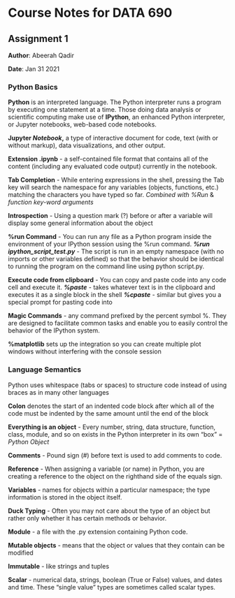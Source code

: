 # Course Notes for DATA 690
## Assignment 1

**Author**: Abeerah Qadir

**Date**: Jan 31 2021

### Python Basics
**Python** is an interpreted language.  The Python interpreter runs a program by executing one statement at a time.
Those doing data analysis or scientific computing make use of **IPython**, an enhanced Python interpreter, or Jupyter notebooks, web-based code notebooks.

**Jupyter *Notebook*,** a type of interactive document for code, text (with or without markup), data visualizations, and other output. 

**Extension .ipynb** - a self-contained file format that contains all of the content (including any evaluated code output) currently in the notebook. 

**Tab Completion** - While entering expressions in the shell, pressing the Tab key will search the namespace for any variables (objects, functions, etc.) matching the characters you have typed so far.
  *Combined with %Run* & *function key-word arguments*
  
 **Introspection** - Using a question mark (?) before or after a variable will display some general information about the object

**%run Command** - You can run any file as a Python program inside the environment of your IPython session using the %run command. 
 ***%run ipython_script_test.py*** - The script is run in an empty namespace (with no imports or other variables defined) so that the behavior should be identical to running the program on the command line using python script.py.

**Execute code from clipboard** - You can copy and paste code into any code cell
and execute it.
***%paste*** - takes whatever text is in the clipboard and executes it as a single block in the shell
***%cpaste*** - similar but gives you a special prompt for pasting code into

**Magic Commands** -  any command prefixed by the percent symbol %. They are designed to facilitate common tasks and enable you to easily control the behavior of the IPython system.

**%matplotlib** sets up the integration so you can create multiple plot windows without interfering with the console session

### Language Semantics

Python uses whitespace (tabs or spaces) to structure code instead of using braces as in
many other languages

**Colon** denotes the start of an indented code block after which all of the code must
be indented by the same amount until the end of the block

**Everything is an object** - Every number, string, data structure, function, class, module, and so on exists in the Python interpreter in its own “box” = *Python Object*

**Comments** - Pound sign (#) before text is used to add comments to code.

**Reference** - When assigning a variable (or name) in Python, you are creating a reference to the object on the righthand side of the equals sign.

**Variables** - names for objects within a particular namespace; the type information is
stored in the object itself.

**Duck Typing** - Often you may not care about the type of an object but rather only whether it has certain methods or behavior.

**Module** - a file with the .py extension containing Python code.

**Mutable objects** -  means that the object or values that they contain can
be modified

**Immutable** - like strings and tuples

**Scalar** - numerical data, strings, boolean (True or False) values, and dates and time. These “single value” types are sometimes called scalar types.
